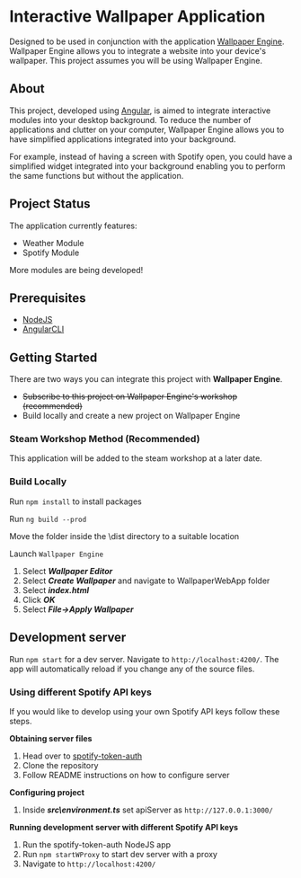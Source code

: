 # Interactive Wallpaper Application

Designed to be used in conjunction with the application [Wallpaper Engine](https://store.steampowered.com/app/431960/Wallpaper_Engine/). Wallpaper Engine allows you to integrate a website into your device's wallpaper. This project assumes you will be using Wallpaper Engine.


## About

This project, developed using [Angular](https://angular.io/), is aimed to integrate interactive modules into your desktop background. To reduce the number of applications and clutter on your computer, Wallpaper Engine allows you to have simplified applications integrated into your background.

For example, instead of having a screen with Spotify open, you could have a simplified widget integrated into your background enabling you to perform the same functions but without the application.

## Project Status

The application currently features:
 - Weather Module
 - Spotify Module

More modules are being developed!

## Prerequisites

- [NodeJS](https://nodejs.org/en/)
- [AngularCLI](https://cli.angular.io/)

## Getting Started

There are two ways you can integrate this project with **Wallpaper Engine**.

 - ~~Subscribe to this project on Wallpaper Engine's workshop (recommended)~~
 - Build locally and create a new project on Wallpaper Engine

### Steam Workshop Method (Recommended)

This application will be added to the steam workshop at a later date.

### Build Locally 

Run `npm install` to install packages

Run `ng build --prod`

Move the folder inside the \dist directory to a suitable location

Launch `Wallpaper Engine`
 1. Select ***Wallpaper Editor***
 2. Select ***Create Wallpaper*** and navigate to WallpaperWebApp folder
 3. Select ***index.html***
 4. Click ***OK***
 5. Select ***File->Apply Wallpaper***

## Development server

Run `npm start` for a dev server. Navigate to `http://localhost:4200/`. The app will automatically reload if you change any of the source files.

### Using different Spotify API keys

If you would like to develop using your own Spotify API keys follow these steps.

**Obtaining server files**
 1. Head over to [spotify-token-auth](https://github.com/dguyen/spotify-token-auth)
 2. Clone the repository
 3. Follow README instructions on how to configure server

**Configuring project**
 1. Inside ***src\environment.ts*** set apiServer as `http://127.0.0.1:3000/`

**Running development server with different Spotify API keys**
 1. Run the spotify-token-auth NodeJS app
 2. Run `npm startWProxy` to start dev server with a proxy
 3. Navigate to `http://localhost:4200/`
